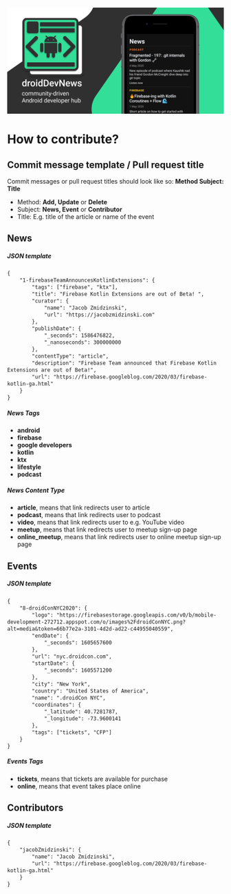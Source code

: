 ![droidDevNews](./featureGraphic.png)

# How to contribute?

## Commit message template / Pull request title

Commit messages or pull request titles should look like so: **Method Subject: Title**

- Method: **Add, Update** or **Delete**
- Subject: **News, Event** or **Contributor**
- Title: E.g. title of the article or name of the event

## News

##### JSON template
```
{
    "1-firebaseTeamAnnouncesKotlinExtensions": {
        "tags": ["firebase", "ktx"],
        "title": "Firebase Kotlin Extensions are out of Beta! ",
        "curator": {
            "name": "Jacob Zmidzinski",
            "url": "https://jacobzmidzinski.com"
        },
        "publishDate": {
            "_seconds": 1586476822,
            "_nanoseconds": 300000000
        },
        "contentType": "article",
        "description": "Firebase Team announced that Firebase Kotlin Extensions are out of Beta!",
        "url": "https://firebase.googleblog.com/2020/03/firebase-kotlin-ga.html"
    }
}
```

##### News Tags

* **android**
* **firebase**
* **google developers**
* **kotlin**
* **ktx**
* **lifestyle**
* **podcast**

##### News Content Type

* **article**, means that link redirects user to article
* **podcast**, means that link redirects user to podcast
* **video**, means that link redirects user to e.g. YouTube video
* **meetup**, means that link redirects user to meetup sign-up page
* **online_meetup**, means that link redirects user to online meetup sign-up page

## Events

##### JSON template
```
{
    "8-droidConNYC2020": {
        "logo": "https://firebasestorage.googleapis.com/v0/b/mobile-development-272712.appspot.com/o/images%2FdroidConNYC.png?alt=media&token=66b77e2a-3101-4d2d-ad22-c44955040559",
        "endDate": {
            "_seconds": 1605657600
        },
        "url": "nyc.droidcon.com",
        "startDate": {
            "_seconds": 1605571200
        },
        "city": "New York",
        "country": "United States of America",
        "name": ".droidCon NYC",
        "coordinates": {
            "_latitude": 40.7281787,
            "_longitude": -73.9600141
        },
        "tags": ["tickets", "CFP"]
    }
}
```

##### Events Tags

* **tickets**, means that tickets are available for purchase
* **online**, means that event takes place online

## Contributors

##### JSON template
```
{
    "jacobZmidzinski": {
        "name": "Jacob Zmidzinski",
        "url": "https://firebase.googleblog.com/2020/03/firebase-kotlin-ga.html"
    }
}
```
